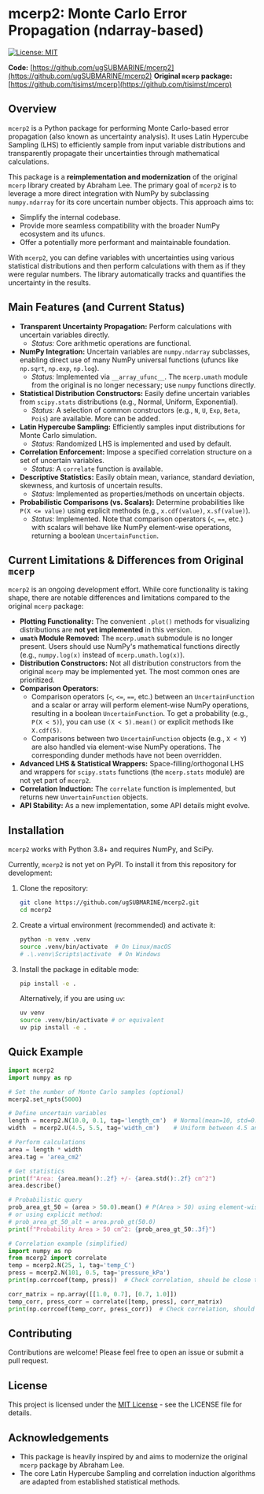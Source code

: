 # mcerp2: Monte Carlo Error Propagation (ndarray-based)

[![License: MIT](https://img.shields.io/badge/License-MIT-yellow.svg)](https://opensource.org/licenses/MIT) <!-- Or your chosen license -->

**Code:** [https://github.com/ugSUBMARINE/mcerp2](https://github.com/ugSUBMARINE/mcerp2)
**Original `mcerp` package:** [https://github.com/tisimst/mcerp](https://github.com/tisimst/mcerp)

## Overview

`mcerp2` is a Python package for performing Monte Carlo-based error propagation (also known as uncertainty analysis). It uses Latin Hypercube Sampling (LHS) to efficiently sample from input variable distributions and transparently propagate their uncertainties through mathematical calculations.

This package is a **reimplementation and modernization** of the original `mcerp` library created by Abraham Lee. The primary goal of `mcerp2` is to leverage a more direct integration with NumPy by subclassing `numpy.ndarray` for its core uncertain number objects. This approach aims to:

*   Simplify the internal codebase.
*   Provide more seamless compatibility with the broader NumPy ecosystem and its ufuncs.
*   Offer a potentially more performant and maintainable foundation.

With `mcerp2`, you can define variables with uncertainties using various statistical distributions and then perform calculations with them as if they were regular numbers. The library automatically tracks and quantifies the uncertainty in the results.

## Main Features (and Current Status)

*   **Transparent Uncertainty Propagation:** Perform calculations with uncertain variables directly.
    *   *Status:* Core arithmetic operations are functional.
*   **NumPy Integration:** Uncertain variables are `numpy.ndarray` subclasses, enabling direct use of many NumPy universal functions (ufuncs like `np.sqrt`, `np.exp`, `np.log`).
    *   *Status:* Implemented via `__array_ufunc__`. The `mcerp.umath` module from the original is no longer necessary; use `numpy` functions directly.
*   **Statistical Distribution Constructors:** Easily define uncertain variables from `scipy.stats` distributions (e.g., Normal, Uniform, Exponential).
    *   *Status:* A selection of common constructors (e.g., `N`, `U`, `Exp`, `Beta`, `Pois`) are available. More can be added.
*   **Latin Hypercube Sampling:** Efficiently samples input distributions for Monte Carlo simulation.
    *   *Status:* Randomized LHS is implemented and used by default.
*   **Correlation Enforcement:** Impose a specified correlation structure on a set of uncertain variables.
    *   *Status:* A `correlate` function is available.
*   **Descriptive Statistics:** Easily obtain mean, variance, standard deviation, skewness, and kurtosis of uncertain results.
    *   *Status:* Implemented as properties/methods on uncertain objects.
*   **Probabilistic Comparisons (vs. Scalars):** Determine probabilities like `P(X <= value)` using explicit methods (e.g., `x.cdf(value)`, `x.sf(value)`).
    *   *Status:* Implemented. Note that comparison operators (`<`, `==`, etc.) with scalars will behave like NumPy element-wise operations, returning a boolean `UncertainFunction`.

## Current Limitations & Differences from Original `mcerp`

`mcerp2` is an ongoing development effort. While core functionality is taking shape, there are notable differences and limitations compared to the original `mcerp` package:

*   **Plotting Functionality:** The convenient `.plot()` methods for visualizing distributions are **not yet implemented** in this version.
*   **`umath` Module Removed:** The `mcerp.umath` submodule is no longer present. Users should use NumPy's mathematical functions directly (e.g., `numpy.log(x)` instead of `mcerp.umath.log(x)`).
*   **Distribution Constructors:** Not all distribution constructors from the original `mcerp` may be implemented yet. The most common ones are prioritized.
*   **Comparison Operators:**
    *   Comparison operators (`<`, `<=`, `==`, etc.) between an `UncertainFunction` and a scalar or array will perform element-wise NumPy operations, resulting in a boolean `UncertainFunction`. To get a probability (e.g., `P(X < 5)`), you can use `(X < 5).mean()` or explicit methods like `X.cdf(5)`.
    *   Comparisons between two `UncertainFunction` objects (e.g., `X < Y`) are also handled via element-wise NumPy operations. The corresponding dunder methods have not been overridden.
*   **Advanced LHS & Statistical Wrappers:** Space-filling/orthogonal LHS and wrappers for `scipy.stats` functions (the `mcerp.stats` module) are not yet part of `mcerp2`.
*   **Correlation Induction:** The `correlate` function is implemented, but returns new `UnvertainFunction` objects. 
*   **API Stability:** As a new implementation, some API details might evolve.

## Installation

`mcerp2` works with Python 3.8+ and requires NumPy, and SciPy.

Currently, `mcerp2` is not yet on PyPI. To install it from this repository for development:

1.  Clone the repository:
    ```bash
    git clone https://github.com/ugSUBMARINE/mcerp2.git
    cd mcerp2
    ```
2.  Create a virtual environment (recommended) and activate it:
    ```bash
    python -m venv .venv
    source .venv/bin/activate  # On Linux/macOS
    # .\.venv\Scripts\activate  # On Windows
    ```
3.  Install the package in editable mode:
    ```bash
    pip install -e .
    ```
    Alternatively, if you are using `uv`:
    ```bash
    uv venv
    source .venv/bin/activate # or equivalent
    uv pip install -e .
    ```

## Quick Example

```python
import mcerp2
import numpy as np

# Set the number of Monte Carlo samples (optional)
mcerp2.set_npts(5000)

# Define uncertain variables
length = mcerp2.N(10.0, 0.1, tag='length_cm')  # Normal(mean=10, std=0.1)
width  = mcerp2.U(4.5, 5.5, tag='width_cm')    # Uniform between 4.5 and 5.5

# Perform calculations
area = length * width
area.tag = 'area_cm2'

# Get statistics
print(f"Area: {area.mean():.2f} +/- {area.std():.2f} cm^2")
area.describe()

# Probabilistic query
prob_area_gt_50 = (area > 50.0).mean() # P(Area > 50) using element-wise comparison
# or using explicit method:
# prob_area_gt_50_alt = area.prob_gt(50.0)
print(f"Probability Area > 50 cm^2: {prob_area_gt_50:.3f}")

# Correlation example (simplified)
import numpy as np
from mcerp2 import correlate
temp = mcerp2.N(25, 1, tag='temp_C')
press = mcerp2.N(101, 0.5, tag='pressure_kPa')
print(np.corrcoef(temp, press))  # Check correlation, should be close to 0.

corr_matrix = np.array([[1.0, 0.7], [0.7, 1.0]])
temp_corr, press_corr = correlate([temp, press], corr_matrix)
print(np.corrcoef(temp_corr, press_corr))  # Check correlation, should be close to 0.7
```

## Contributing

Contributions are welcome! Please feel free to open an issue or submit a pull request.

## License

This project is licensed under the [MIT License](LICENSE) - see the LICENSE file for details. <!-- Or your chosen license -->

## Acknowledgements

*   This package is heavily inspired by and aims to modernize the original `mcerp` package by Abraham Lee.
*   The core Latin Hypercube Sampling and correlation induction algorithms are adapted from established statistical methods.
